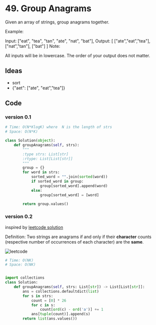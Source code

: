 # 49. Group Anagrams

Given an array of strings, group anagrams together.

Example:

Input: ["eat", "tea", "tan", "ate", "nat", "bat"],
Output:
[
  ["ate","eat","tea"],
  ["nat","tan"],
  ["bat"]
]
Note:

All inputs will be in lowercase.
The order of your output does not matter.


## Ideas

- sort 
- {"aet": ["ate", "eat","tea"]}

## Code

### version 0.1

``` python 
# Time: O(N*KlogK) where  N is the length of strs
# Space: O(N*K) 

class Solution(object):
    def groupAnagrams(self, strs):
        """
        :type strs: List[str]
        :rtype: List[List[str]]
        """
        group = {}
        for word in strs:
            sorted_word = "".join(sorted(word))
            if sorted_word in group:
                group[sorted_word].append(word)
            else:
                group[sorted_word] = [word]
        
        return group.values()
```

### version 0.2

inspired by [leetcode solution](https://leetcode.com/problems/group-anagrams/solution/)

Definition: Two strings are anagrams if and only if their **character** counts (respective number of occurrences of each character) are the **same**.

![leetcode](https://leetcode.com/problems/group-anagrams/Figures/49_groupanagrams2.png)

``` python
# Time: O(NK)
# Space: O(NK)


import collections
class Solution:
    def groupAnagrams(self, strs: List[str]) -> List[List[str]]:
        ans = collections.defaultdict(list)
        for s in strs:
            count = [0] * 26
            for c in s:
                count[ord(c) - ord('a')] += 1
            ans[tuple(count)].append(s)
        return list(ans.values())
```